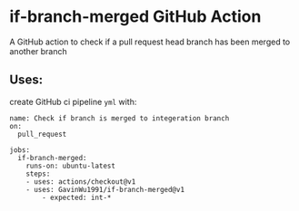 # if-branch-merged GitHub Action

A GitHub action to check if a pull request head branch has been merged to another branch

## Uses:

create GitHub ci pipeline `yml` with:

```
name: Check if branch is merged to integeration branch
on:
  pull_request
  
jobs:
  if-branch-merged:
    runs-on: ubuntu-latest
    steps:
    - uses: actions/checkout@v1
    - uses: GavinWu1991/if-branch-merged@v1
        - expected: int-*
```